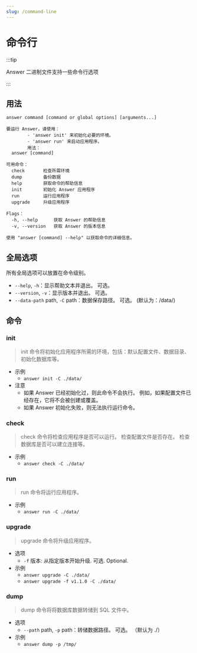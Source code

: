 ```yaml
---
slug: /command-line
---
```


# 命令行

:::tip

Answer 二进制文件支持一些命令行选项

:::

## 用法
`answer command [command or global options] [arguments...]`

```shell
要运行 Answer，请使用：
        - 'answer init' 来初始化必要的环境。
        - 'answer run' 来启动应用程序。
        用法：
  answer [command]

可用命令：
  check       检查所需环境
  dump        备份数据
  help        获取命令的帮助信息
  init        初始化 Answer 应用程序
  run         运行应用程序
  upgrade     升级应用程序

Flags：
  -h, --help      获取 Answer 的帮助信息
  -v, --version   获取 Answer 的版本信息

使用 "answer [command] --help" 以获取命令的详细信息。
```

## 全局选项
所有全局选项可以放置在命令级别。
- `--help`, `-h`：显示帮助文本并退出。 可选。
- `--version`, `-v`：显示版本并退出。 可选。
- `--data-path` path, `-C` path：数据保存路径。 可选。 (默认为：/data/)

## 命令
### init
> init 命令将初始化应用程序所需的环境，包括：默认配置文件、数据目录、初始化数据库等。

- 示例
  - `answer init -C ./data/`
- 注意
  - 如果 Answer 已经初始化过，则此命令不会执行。 例如，如果配置文件已经存在，它将不会被创建或覆盖。
  - 如果 Answer 初始化失败，则无法执行运行命令。

### check
> check 命令将检查应用程序是否可以运行。 检查配置文件是否存在。 检查数据库是否可以建立连接等。

- 示例
  - `answer check -C ./data/`

### run
> run 命令将运行应用程序。

- 示例
  - `answer run -C ./data/`

### upgrade
> upgrade 命令将升级应用程序。

- 选项
  - `-f` 版本: 从指定版本开始升级. 可选. Optional.
- 示例
  - `answer upgrade -C ./data/`
  - `answer upgrade -f v1.1.0 -C ./data/`

### dump
> dump 命令将将数据库数据转储到 SQL 文件中。

- 选项
  - `--path` path, `-p` path：转储数据路径。 可选。 （默认为 ./）
- 示例
  - `answer dump -p /tmp/`

